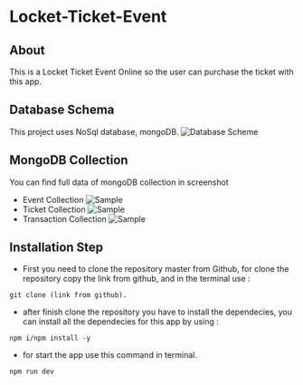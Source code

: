 # Locket-Ticket-Event

## About

This is a Locket Ticket Event Online so the user can purchase the ticket with this app.

## Database Schema
This project uses NoSql database, mongoDB.
![Database Scheme](https://res.cloudinary.com/drqvopuni/image/upload/v1613360801/Database_Schema_btbrqh.png)

## MongoDB Collection

You can find full data of mongoDB collection in screenshot

- Event Collection
![Sample](https://res.cloudinary.com/drqvopuni/image/upload/v1613357442/Event_Database_zwyqwm.png)
- Ticket Collection
![Sample](https://res.cloudinary.com/drqvopuni/image/upload/v1613357442/Ticket_Database_qlfgyj.png)
- Transaction Collection
![Sample](https://res.cloudinary.com/drqvopuni/image/upload/v1613357443/Transaction_Database_x9tukz.png)


## Installation Step
- First you need to clone the repository master from Github, for clone the repository copy the link from github, and in the terminal use :
```
git clone (link from github).
```
- after finish clone the repository you have to install the dependecies, you can install all the dependecies for this app by using :
```
npm i/npm install -y 
```
- for start the app use this command in terminal. 
```
npm run dev 
```